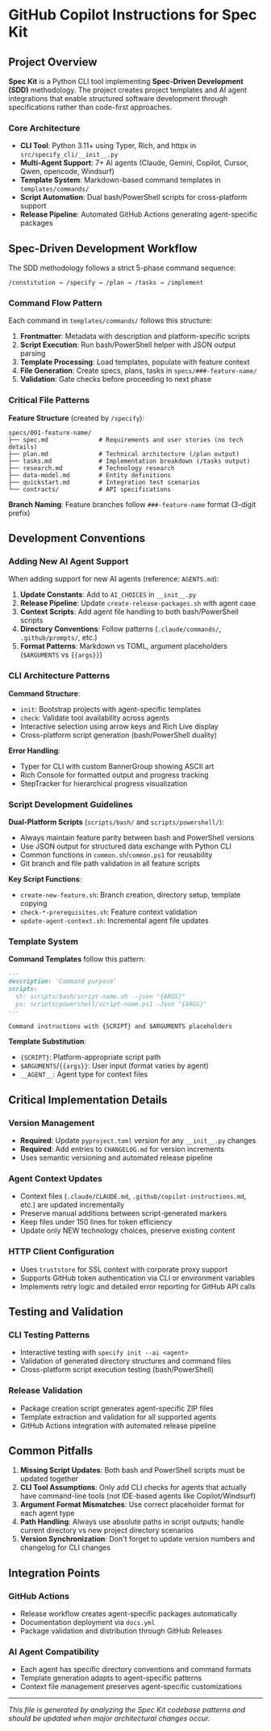 # GitHub Copilot Instructions for Spec Kit

## Project Overview

**Spec Kit** is a Python CLI tool implementing **Spec-Driven Development (SDD)** methodology. The project creates project templates and AI agent integrations that enable structured software development through specifications rather than code-first approaches.

### Core Architecture

- **CLI Tool**: Python 3.11+ using Typer, Rich, and httpx in `src/specify_cli/__init__.py`
- **Multi-Agent Support**: 7+ AI agents (Claude, Gemini, Copilot, Cursor, Qwen, opencode, Windsurf)
- **Template System**: Markdown-based command templates in `templates/commands/`
- **Script Automation**: Dual bash/PowerShell scripts for cross-platform support
- **Release Pipeline**: Automated GitHub Actions generating agent-specific packages

## Spec-Driven Development Workflow

The SDD methodology follows a strict 5-phase command sequence:

```
/constitution → /specify → /plan → /tasks → /implement
```

### Command Flow Pattern

Each command in `templates/commands/` follows this structure:

1. **Frontmatter**: Metadata with description and platform-specific scripts
2. **Script Execution**: Run bash/PowerShell helper with JSON output parsing
3. **Template Processing**: Load templates, populate with feature context
4. **File Generation**: Create specs, plans, tasks in `specs/###-feature-name/`
5. **Validation**: Gate checks before proceeding to next phase

### Critical File Patterns

**Feature Structure** (created by `/specify`):

```
specs/001-feature-name/
├── spec.md              # Requirements and user stories (no tech details)
├── plan.md              # Technical architecture (/plan output)
├── tasks.md             # Implementation breakdown (/tasks output)
├── research.md          # Technology research
├── data-model.md        # Entity definitions
├── quickstart.md        # Integration test scenarios
└── contracts/           # API specifications
```

**Branch Naming**: Feature branches follow `###-feature-name` format (3-digit prefix)

## Development Conventions

### Adding New AI Agent Support

When adding support for new AI agents (reference: `AGENTS.md`):

1. **Update Constants**: Add to `AI_CHOICES` in `__init__.py`
2. **Release Pipeline**: Update `create-release-packages.sh` with agent case
3. **Context Scripts**: Add agent file handling to both bash/PowerShell scripts
4. **Directory Conventions**: Follow patterns (`.claude/commands/`, `.github/prompts/`, etc.)
5. **Format Patterns**: Markdown vs TOML, argument placeholders (`$ARGUMENTS` vs `{{args}}`)

### CLI Architecture Patterns

**Command Structure**:

- `init`: Bootstrap projects with agent-specific templates
- `check`: Validate tool availability across agents
- Interactive selection using arrow keys and Rich Live display
- Cross-platform script generation (bash/PowerShell duality)

**Error Handling**:

- Typer for CLI with custom BannerGroup showing ASCII art
- Rich Console for formatted output and progress tracking
- StepTracker for hierarchical progress visualization

### Script Development Guidelines

**Dual-Platform Scripts** (`scripts/bash/` and `scripts/powershell/`):

- Always maintain feature parity between bash and PowerShell versions
- Use JSON output for structured data exchange with Python CLI
- Common functions in `common.sh`/`common.ps1` for reusability
- Git branch and file path validation in all feature scripts

**Key Script Functions**:

- `create-new-feature.sh`: Branch creation, directory setup, template copying
- `check-*-prerequisites.sh`: Feature context validation
- `update-agent-context.sh`: Incremental agent file updates

### Template System

**Command Templates** follow this pattern:

```markdown
---
description: 'Command purpose'
scripts:
  sh: scripts/bash/script-name.sh --json "{ARGS}"
  ps: scripts/powershell/script-name.ps1 -Json "{ARGS}"
---

Command instructions with {SCRIPT} and $ARGUMENTS placeholders
```

**Template Substitution**:

- `{SCRIPT}`: Platform-appropriate script path
- `$ARGUMENTS`/`{{args}}`: User input (format varies by agent)
- `__AGENT__`: Agent type for context files

## Critical Implementation Details

### Version Management

- **Required**: Update `pyproject.toml` version for any `__init__.py` changes
- **Required**: Add entries to `CHANGELOG.md` for version increments
- Uses semantic versioning and automated release pipeline

### Agent Context Updates

- Context files (`.claude/CLAUDE.md`, `.github/copilot-instructions.md`, etc.) are updated incrementally
- Preserve manual additions between script-generated markers
- Keep files under 150 lines for token efficiency
- Update only NEW technology choices, preserve existing content

### HTTP Client Configuration

- Uses `truststore` for SSL context with corporate proxy support
- Supports GitHub token authentication via CLI or environment variables
- Implements retry logic and detailed error reporting for GitHub API calls

## Testing and Validation

### CLI Testing Patterns

- Interactive testing with `specify init --ai <agent>`
- Validation of generated directory structures and command files
- Cross-platform script execution testing (bash/PowerShell)

### Release Validation

- Package creation script generates agent-specific ZIP files
- Template extraction and validation for all supported agents
- GitHub Actions integration with automated release pipeline

## Common Pitfalls

1. **Missing Script Updates**: Both bash and PowerShell scripts must be updated together
2. **CLI Tool Assumptions**: Only add CLI checks for agents that actually have command-line tools (not IDE-based agents like Copilot/Windsurf)
3. **Argument Format Mismatches**: Use correct placeholder format for each agent type
4. **Path Handling**: Always use absolute paths in script outputs; handle current directory vs new project directory scenarios
5. **Version Synchronization**: Don't forget to update version numbers and changelog for CLI changes

## Integration Points

### GitHub Actions

- Release workflow creates agent-specific packages automatically
- Documentation deployment via `docs.yml`
- Package validation and distribution through GitHub Releases

### AI Agent Compatibility

- Each agent has specific directory conventions and command formats
- Template generation adapts to agent-specific patterns
- Context file management preserves agent-specific customizations

---

_This file is generated by analyzing the Spec Kit codebase patterns and should be updated when major architectural changes occur._
